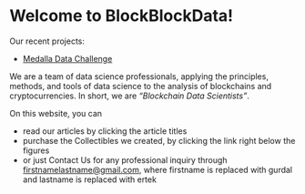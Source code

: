 # Welcome to BlockBlockData!

Our recent projects:

- [Medalla Data Challenge](https://blockblockdata.github.io/medalla-data-challenge/)

We are a team of data science professionals, applying the principles, methods, and tools of data science to the analysis of blockchains and cryptocurrencies. In short, we are *“Blockchain Data Scientists”*.

On this website, you can
- read our articles by clicking the article titles
- purchase the Collectibles we created, by clicking the link right below the figures
- or just Contact Us for any professional inquiry through firstnamelastname@gmail.com, where firstname is replaced with gurdal and lastname is replaced with ertek



